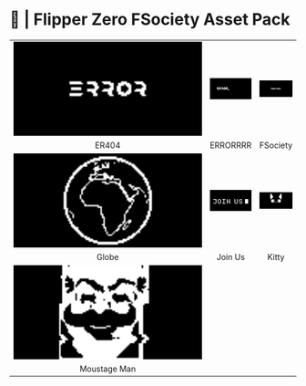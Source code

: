 # 🐬 | Flipper Zero FSociety Asset Pack
<table>
    <tr align="center">
        <td width="33%">
            <img src="GIFs/ER404.gif" alt="" width="100%" />
        </td>
        <td width="33%">
            <img src="GIFs/ERRORRRR.gif" alt="" width="100%" />
        </td>
        <td width="33%">
            <img src="GIFs/FSociety.gif" alt="" width="100%" />
        </td>
    </tr>
    <tr align="center">
        <td width="33%">
            ER404
        </td>
        <td width="33%">
            ERRORRRR
        </td>
        <td width="33%">
            FSociety
        </td>
    </tr>
    <tr align="center">
        <td width="33%">
            <img src="GIFs/Globe.gif" alt="" width="100%" />
        </td>
        <td width="33%">
            <img src="GIFs/Join_Us.gif" alt="" width="100%" />
        </td>
        <td width="33%">
            <img src="GIFs/Kitty.gif" alt="" width="100%" />
        </td>
    </tr>
    <tr align="center">
        <td width="33%">
            Globe
        </td>
        <td width="33%">
            Join Us
        </td>
        <td width="33%">
            Kitty
        </td>
    </tr>
    <tr align="center">
        <td width="100%">
            <img src="GIFs/Moustage_Man.gif" alt="" width="100%" />
        </td>
    </tr>
    <tr align="center">
        <td width="100%">
            Moustage Man
        </td>
    </tr>
</table>
